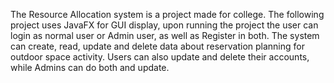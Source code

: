 The Resource Allocation system is a project made for college. The following project uses JavaFX for GUI display, upon running the project the user can login as normal user
or Admin user, as well as Register in both. The system can create, read, update and delete data about reservation planning for outdoor space activity. Users can also update and
delete their accounts, while Admins can do both and update.

